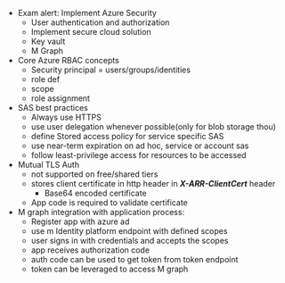 - Exam alert: Implement Azure Security
  - User authentication and authorization
  - Implement secure cloud solution
  - Key vault
  - M Graph
- Core Azure RBAC concepts
  - Security principal = users/groups/identities
  - role def
  - scope
  - role assignment
- SAS best practices
  - Always use HTTPS
  - use user delegation whenever possible(only for blob storage thou)
  - define Stored access policy for service specific SAS
  - use near-term expiration on ad hoc, service or account sas
  - follow least-privilege access for resources to be accessed
- Mutual TLS Auth
  - not supported on free/shared tiers
  - stores client certificate in http header in ***X-ARR-ClientCert*** header
    - Base64 encoded certificate
  - App code is required to validate certificate
- M graph integration with application process:
  - Register app with azure ad
  - use m Identity platform endpoint with defined scopes
  - user signs in with credentials and accepts the scopes
  - app receives authorization code
  - auth code can be used to get token from token endpoint
  - token can be leveraged to access M graph
